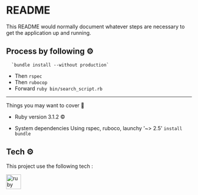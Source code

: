 # README 

This README would normally document whatever steps are necessary to get the
application up and running.


## Process by following ⚙️

	  `bundle install --without production`
- Then `rspec`
- Then `rubocop`
- Forward `ruby bin/search_script.rb`

<hr>


Things you may want to cover 📝


* Ruby version
 3.1.2  ©


* System dependencies
 Using rspec, ruboco, launchy '~> 2.5'
 `install bundle`


## Tech ⚙️

<p align="left"> This project use the following tech : </p>

<p align="left">

<a href="https://ruby-doc.org/" target="_blank" rel="noreferrer"> <img src="https://cdn.jsdelivr.net/gh/devicons/devicon/icons/ruby/ruby-original.svg" alt="ruby" width="40" height="40"/> </a>
